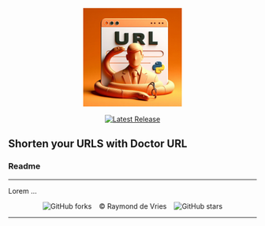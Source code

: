 <div align="center">
<img src="static\images\_bcdb9774-1d59-4922-83fa-d94f37685d17.jpeg" height="200">
</div>
<div align="center">

[![Latest Release](https://img.shields.io/badge/Latest%20Version-1.1.0-blue?logo=github)](https://github.com/90barricade93/URL-Shortener/commits/main)
</div>

## Shorten your URLS with Doctor URL



### Readme 
---
Lorem ...

<div align="center">

![GitHub forks](https://img.shields.io/github/forks/90barricade93/URL-Shortener) &ensp; © Raymond de Vries &ensp; ![GitHub stars](https://img.shields.io/github/stars/90barricade93/URL-Shortener) 

</div>

--------